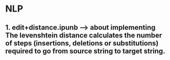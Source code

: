 # NLP
## 1. edit+distance.ipunb --> about implementing The levenshtein distance calculates the number of steps (insertions, deletions or substitutions) required to go from source string to target string.
